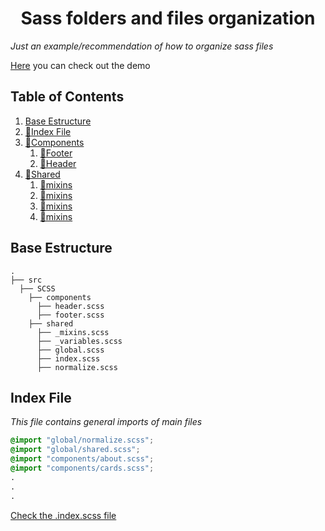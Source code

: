 <h1 align="center">
  Sass folders and files organization
</h1>

_Just an example/recommendation of how to organize sass files_

[Here](https://lariicsa.github.io/sass-base-template/) you can check out the demo

## Table of Contents

1. [Base Estructure](#Base-Estructure)
2. [📄Index File](#Index-File)
3. [📂Components](src/SCSS/components)
    1. [📄Footer](src/SCSS/components/footer.scss)
    2. [📄Header](src/SCSS/components/header.scss)
4. [📂Shared](src/SCSS/shared)
    1. [📄mixins](src/SCSS/shared/_mixins.scss)
    2. [📄mixins](src/SCSS/shared/_variables.scss)
    3. [📄mixins](src/SCSS/shared/global.scss)
    4. [📄mixins](src/SCSS/shared/normalize.scss)


## Base Estructure
    .
    ├── src
      ├── SCSS
        ├── components
          ├── header.scss
          ├── footer.scss
        ├── shared
          ├── _mixins.scss
          ├── _variables.scss
          ├── global.scss
          ├── index.scss
          ├── normalize.scss
       

## Index File

_This file contains general imports of main files_

```css
@import "global/normalize.scss";
@import "global/shared.scss";
@import "components/about.scss";
@import "components/cards.scss";
.
.
.
```
[Check the .index.scss file](src/SCSS/index.scss)
